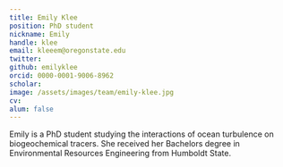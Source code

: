 ```yaml
---
title: Emily Klee
position: PhD student
nickname: Emily
handle: klee
email: kleeem@oregonstate.edu
twitter:
github: emilyklee
orcid: 0000-0001-9006-8962
scholar:
image: /assets/images/team/emily-klee.jpg
cv:
alum: false
---
```

Emily is a PhD student studying the interactions of ocean turbulence on biogeochemical tracers. She received her Bachelors degree in Environmental Resources Engineering from Humboldt State.


[Quarter 6, Linh Trung Ward, Thu Duc District, Ho Chi Minh City]: http://oregonstate.edu/
[Room E5.1, Block E, University of Information Technology, VNU-HCM]: http://mime.oregonstate.edu
